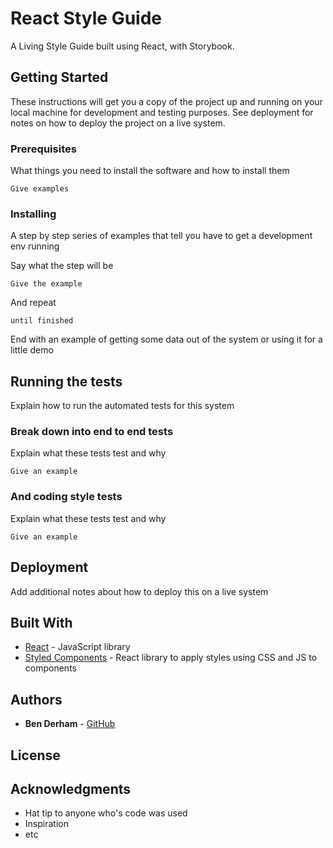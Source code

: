 # React Style Guide

A Living Style Guide built using React, with Storybook.

## Getting Started

These instructions will get you a copy of the project up and running on your local machine for development and testing purposes. See deployment for notes on how to deploy the project on a live system.

### Prerequisites

What things you need to install the software and how to install them

```
Give examples
```

### Installing

A step by step series of examples that tell you have to get a development env running

Say what the step will be

```
Give the example
```

And repeat

```
until finished
```

End with an example of getting some data out of the system or using it for a little demo

## Running the tests

Explain how to run the automated tests for this system

### Break down into end to end tests

Explain what these tests test and why

```
Give an example
```

### And coding style tests

Explain what these tests test and why

```
Give an example
```

## Deployment

Add additional notes about how to deploy this on a live system

## Built With

* [React](https://facebook.github.io/react/docs/hello-world.html) - JavaScript library
* [Styled Components](https://www.styled-components.com/) - React library to apply styles using CSS and JS to components

## Authors

* **Ben Derham** - [GitHub](https://github.com/benderham)

## License



## Acknowledgments

* Hat tip to anyone who's code was used
* Inspiration
* etc